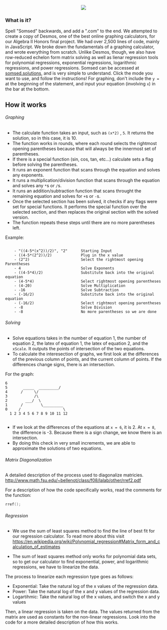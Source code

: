 <p align="center"><img src="https://i.imgur.com/RsUR12v.png" /></p>

### What is it?
Spell "Somsed" backwards, and add a ".com" to the end. We attempted to create a copy of Desmos, one of the best online graphing calculators, for our Algebra II Honors final project. We had over 2,500 lines of code, mainly in JavaScript. We broke down the fundamentals of a graphing calculator, and wrote everything from scratch. Unlike Desmos, though, we also have row-reduced echelon form matrix solving as well as lienar regression tools for polynomial regressions, exponential regressions, logarithmic regressions, and power regressions. Somsed can be accessed at [somsed.solutions](https://somsed.solutions), and is very simple to understand. Click the mode you want to use, and follow the instructions! For graphing, don't include the `y =` at the beginning of the statement, and input your equation (involving `x`) in the bar at the bottom.

## How it works
###### Graphing


  - The calculate function takes an input, such as `(x*2)` , `5`. It returns the solution, so in this case, it is 10.
  - The function works in rounds, where each round selects the rightmost opening parentheses because that will always be the innermost set of parentheses. 
  - If there is a special function (sin, cos, tan, etc...) calculate sets a flag before solving the parentheses.
  - It runs an exponent function that scans through the equation and solves any exponents.
  - It runs a multiplication/division function that scans through the equation and solves any `*`s or `/`s.
  - It runs an addition/subtraction function that scans throught the remaining equation and solves for `+`s or `-`s.
  - Once the selected section has been solved, it checks if any flags were set for special functions. It performs the special function over the selected section, and then replaces the original section with the solved version. 
  - The function repeats these steps until there are no more parentheses left.     
 
  Example:
  `````text

      - "((4-5*(x^2))/2)", "2"      Starting Input
      - ((4-5*(2^2))/2)             Plug in the x value
      - (2^2)                       Select the rightmost opening Parentheses
      - 4                           Solve Exponents
      - ((4-5*4)/2)                 Substitute back into the original equation
      - (4-5*4)                     Select rightmost opening parentheses
      - (4-20)                      Solve Multiplication
      - -16                         Solve Subtraction
      - (-16/2)                     Substitute back into the original equation
      - (-16/2)                     Select rightmost opening parentheses
      - -8                          Solve Division
      - -8                          No more parentheses so we are done
`````

###### Solving

- Solve equations takes in the number of equation 1, the number of equation 2, the latex of equation 1, the latex of equation 2, and the `xScale`. It outputs the points of intersection of the two equations.
-  To calculate the interesection of graphs, we first look at the differences of the previous column of points, and the current column of points. If the differences change signs, there is an intersection.
  
  For the graph:
  
  `````text
  6
  5       _____  _________/
  4      /     \/
  3            /\
  2        ___/  \
  1      /        \_________
  0     /                   \
    1 2 3 4 5 6 7 8 9 10 11 12
    
`````
    
- If we look at the differences of the equations at `x = 6`, it is 2. At `x = 8`, the difference is -3. Because there is a sign change, we know there is an intersection.
-  By doing this check in very small increments, we are able to approximate the solutions of two equations. 

###### Matrix Diagonalization
A detailed description of the process used to diagonalize matricies.
http://www.math.fsu.edu/~bellenot/class/f08/lalab/other/rref2.pdf


For a description of how the code specifically works, read the comments for the function:

`````c
rref();
`````
###### Regression

- We use the sum of least squares method to find the line of best fit for our regression calculator. To read more about this visit https://en.wikipedia.org/wiki/Polynomial_regression#Matrix_form_and_calculation_of_estimates

- The sum of least squares method only works for polynomial data sets, so to get our calculator to find exponential, power, and logarithmic regressions, we have to linearize the data.

The process to linearize each regression type goes as follows:
- Exponential: Take the natural log of the x values of the regression data.
-  Power: Take the natural log of the x and y values of the regression data.
- Logartihmic: Take the natural log of the x values, and switch the x and y values 

Then, a linear regression is taken on the data. The values returned from the matrix are used as constants for the non-linear regressions. Look into the code for a more detailed description of how this works.
